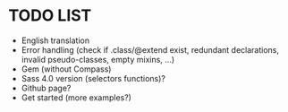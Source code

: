 # TODO LIST

- English translation
- Error handling (check if .class/@extend exist, redundant declarations, invalid pseudo-classes, empty mixins, …)
- Gem (without Compass)
- Sass 4.0 version (selectors functions)?
- Github page?
- Get started (more examples?)
